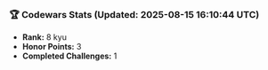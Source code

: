 ### 🏆 Codewars Stats (Updated: 2025-08-15 16:10:44 UTC)

- **Rank:** 8 kyu
- **Honor Points:** 3
- **Completed Challenges:** 1
